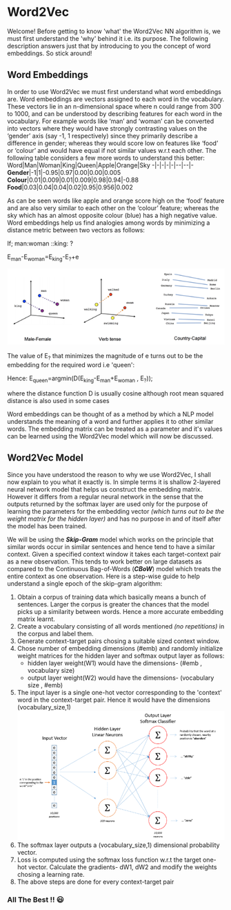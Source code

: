 # Word2Vec
Welcome! Before getting to know 'what' the Word2Vec NN algorithm is, we must first understand the 'why' behind it i.e. its purpose. The following description answers just that by introducing to you the concept of word embeddings. So stick around!
## Word Embeddings
In order to use Word2Vec we must first understand what word embeddings are. Word embeddings are vectors assigned to each word in the vocabulary. These vectors lie in an n-dimensional space where n could range from 300 to 1000, and can be understood by  describing features for each word in the vocabulary.</b>
For example words like ‘man’ and ‘woman’ can be converted into vectors where they would have strongly contrasting values on the ‘gender’ axis  (say -1, 1 respectively) since they primarily describe a difference in gender; whereas they would score low on features like ‘food’ or ‘colour’ and would have equal if not similar values w.r.t each other. The following table considers a few more words to understand this better:</b>
Word|Man|Woman|King|Queen|Apple|Orange|Sky
-|-|-|-|-|--|--|-
**Gender**|-1|1|-0.95|0.97|0.00|0.00|0.005
**Colour**|0.01|0.009|0.01|0.009|0.98|0.94|-0.88
**Food**|0.03|0.04|0.04|0.02|0.95|0.956|0.002</b>

As can be seen words like apple and orange score high on the ‘food’ feature and are also very similar to each other on the ‘colour’ feature; whereas the sky which has an almost opposite colour (blue) has a high negative value.
Word embeddings help us find analogies among words by minimizing a distance metric between two vectors as follows:</b>

If;  man:woman ::king: ?</b>

E<sub>man</sub>-E<sub>woman</sub>=E<sub>king</sub>-E<sub>?</sub>+e </b>

![](https://github.com/Nishant11769/Nishant_Word2Vec/blob/master/analogy.png)

The value of E<sub>?</sub> that minimizes the magnitude of e turns out to be the embedding for the required word i.e 'queen':</b>

Hence: E<sub>queen</sub>=argmin(D(E<sub>king</sub>-E<sub>man</sub>+E<sub>woman</sub> , E<sub>?</sub>)); </b>

where the distance function D is usually cosine although root mean squared distance is also used in some cases</b>

Word embeddings can be thought of as a method by which a NLP model understands the meaning of a word and further applies it to other similar words. The embedding matrix can be treated as a parameter and it's values can be learned using the Word2Vec model which will now be discussed.</b>

## Word2Vec Model
Since you have understood the reason to why we use Word2Vec, I shall now explain to you what it exactly is. In simple terms it is shallow
2-layered neural network model that helps us construct the embedding matrix. However it differs from a regular neural network in the sense
that the outputs returned by the softmax layer are used only for the purpose of learning the parameters for the embedding vector *(which turns
out to be the weight matrix for the hidden layer)* and has no purpose in and of itself after the model has been trained.</b>

We will be using the _**Skip-Gram**_ model which works on the principle that similar words occur in similar sentences and hence tend to have a similar
context. Given a specified context window it takes each target-context pair as a new observation. This tends to work better on large datasets as compared
to the Continuous Bag-of-Words (_**CBoW**_) model which treats the entire context as one observation. 
Here is a step-wise guide to help understand a single epoch of the skip-gram algorithm:</b>

1. Obtain a corpus of training data which basically means a bunch of sentences. Larger the corpus is greater the chances that the model picks up a
similarity between words. Hence a more accurate embedding matrix learnt.</b>
2. Create a vocabulary consisting of all words mentioned _(no repetitions)_ in the corpus and label them.</b>
3. Generate context-target pairs chosing a suitable sized context window.</b>
4. Chose number of embedding dimensions  (#emb) and randomly initialize weight matrices for the hidden layer and softmax output layer as follows:
    * hidden layer weight(W1) would have the dimensions- (#emb , vocabulary size)
    * output layer weight(W2) would have the dimensions- (vocabulary size , #emb)</b>
5. The input layer is a single one-hot vector corresponding to the 'context' word in the context-target pair. Hence it would have the dimensions (vocabulary_size,1)
![](https://github.com/Nishant11769/Nishant_Word2Vec/blob/master/Architecture.png)
6. The softmax layer outputs a (vocabulary_size,1) dimensional probability vector.</b>
7. Loss is computed using the softmax loss function w.r.t the target one-hot vector. Calculate the gradients- dW1, dW2 and modify the weights chosing a learning rate. </b>
8. The above steps are done for every context-target pair



### All The Best !! :smiley:

